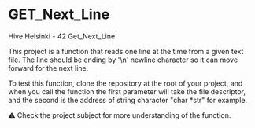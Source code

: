 # GET_Next_Line
Hive Helsinki - 42 Get_Next_Line 

This project is a function that reads one line at the time from a given text file.
The line should be ending by '\n' newline character so it can move forward for
the next line.

To test this function, clone the repository at the root of your project, and when
you call the function the first parameter will take the file descriptor, and the second
is the address of string character "char *str" for example.

⚠️ Check the project subject for more understanding of the function.
